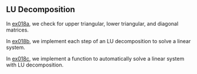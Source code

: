 ## LU Decomposition

In [ex018a](ex018a_matrix_types), we check for upper triangular, lower triangular, and diagonal matrices.

In [ex018b](ex018b_lu_step_by_step), we implement each step of an LU decomposition to solve a linear system.

In [ex018c](ex018c_lu_solve), we implement a function to automatically solve a linear system with LU decomposition. 
